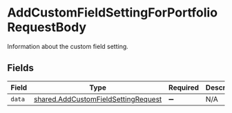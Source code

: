 # AddCustomFieldSettingForPortfolioRequestBody

Information about the custom field setting.


## Fields

| Field                                                                                      | Type                                                                                       | Required                                                                                   | Description                                                                                |
| ------------------------------------------------------------------------------------------ | ------------------------------------------------------------------------------------------ | ------------------------------------------------------------------------------------------ | ------------------------------------------------------------------------------------------ |
| `data`                                                                                     | [shared.AddCustomFieldSettingRequest](../../models/shared/addcustomfieldsettingrequest.md) | :heavy_minus_sign:                                                                         | N/A                                                                                        |